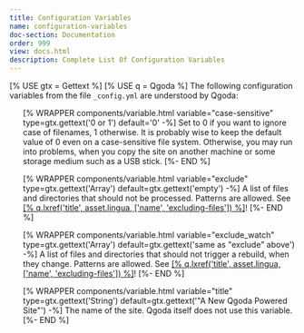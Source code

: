```yaml
---
title: Configuration Variables
name: configuration-variables
doc-section: Documentation
order: 999
view: docs.html
description: Complete List Of Configuration Variables
---
```

[% USE gtx = Gettext %]
[% USE q = Qgoda %]
The following configuration variables from the file `_config.yml` are understood by Qgoda:

<ul>
[% WRAPPER components/variable.html
   variable="case-sensitive" type=gtx.gettext('0 or 1') 
   default='0' -%]
Set to 0 if you want to ignore case of filenames, 1 otherwise.  It is probably wise to keep the default value of 0 even on a case-sensitive file system.  Otherwise, you may run into problems, when you copy the site on another machine or some storage medium such as a USB stick.
[%- END %]

[% WRAPPER components/variable.html
   variable="exclude" type=gtx.gettext('Array') 
   default=gtx.gettext('empty') -%]
A list of files and directories that should not be processed.  Patterns are allowed.  See <a href="[% q.llink(asset.lingua, ['name', 'excluding-files']) %]">[% q.lxref('title', asset.lingua, ['name', 'excluding-files']) %]</a>!
[%- END %]

[% WRAPPER components/variable.html
   variable="exclude_watch" type=gtx.gettext('Array') 
   default=gtx.gettext('same as "exclude" above') -%]
A list of files and directories that should not trigger a rebuild, when they change.  Patterns are allowed.  See <a href="[% q.llink(asset.lingua, ['name', 'excluding-files']) %]">[% q.lxref('title', asset.lingua, ['name', 'excluding-files']) %]</a>!
[%- END %]

[% WRAPPER components/variable.html
   variable="title" type=gtx.gettext('String') 
   default=gtx.gettext('"A New Qgoda Powered Site"') -%]
The name of the site.  Qgoda itself does not use this variable.
[%- END %]

</ul>

